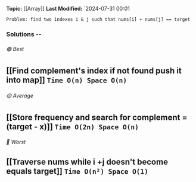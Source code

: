 **Topic:**  [[Array]]
**Last Modified:**  `2024-07-31 00:01

`Problem: find two indexes i & j such that nums[i] + nums[j] == target`

### Solutions -- 

###### 🟢 Best
 [[Find complement's index if not found push it into map]] `Time O(n) Space O(n)`
----------------------------------------------------------------------------------------------
###### 🟡 Average
 [[Store frequency and search for complement =(target - x)]] `Time O(2n) Space O(n)`
----------------------------------------------------------------------------------------------
###### 🔴 Worst
 [[Traverse nums while i +j doesn't become equals target]] `Time O(n²) Space O(1)` 
----------------------------------------------------------------------------------------------
